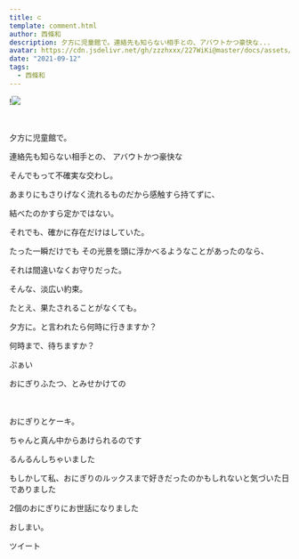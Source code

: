 ```yaml
---
title: ⊂
template: comment.html
author: 西條和
description: 夕方に児童館で。連絡先も知らない相手との、アバウトかつ豪快な...
avatar: https://cdn.jsdelivr.net/gh/zzzhxxx/227WiKi@master/docs/assets/photo/avatar/nagomi.jpg
date: "2021-09-12"
tags:
  - 西條和
---
```


!![](https://cdn.jsdelivr.net/gh/227WiKi/227WiKi-image@master/blog-image/nagomi-2021-09-12_1.jpg)



  ﻿





















夕方に児童館で。




































連絡先も知らない相手との、
アバウトかつ豪快な











そんでもって不確実な交わし。





























あまりにもさりげなく流れるものだから感触すら持てずに、






結べたのかすら定かではない。



















それでも、確かに存在だけはしていた。



























たった一瞬だけでも
その光景を頭に浮かべるようなことがあったのなら、










それは間違いなくお守りだった。





























そんな、淡広い約束。
























たとえ、果たされることがなくても。　














































夕方に。と言われたら何時に行きますか？














何時まで、待ちますか？







































ぷぁい


















おにぎりふたつ、とみせかけての






　　





おにぎりとケーキ。



















ちゃんと真ん中からあけられるのです

















るんるんしちゃいました



















もしかして私、おにぎりのルックスまで好きだったのかもしれないと気づいた日でありました




















2個のおにぎりにお世話になりました



































おしまい。


ツイート




